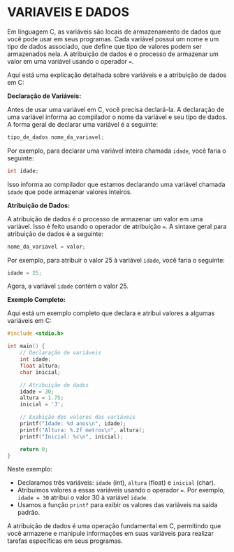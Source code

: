# VARIAVEIS E DADOS
Em linguagem C, as variáveis são locais de armazenamento de dados que você pode usar em seus programas. Cada variável possui um nome e um tipo de dados associado, que define que tipo de valores podem ser armazenados nela. A atribuição de dados é o processo de armazenar um valor em uma variável usando o operador `=`.

Aqui está uma explicação detalhada sobre variáveis e a atribuição de dados em C:

**Declaração de Variáveis:**

Antes de usar uma variável em C, você precisa declará-la. A declaração de uma variável informa ao compilador o nome da variável e seu tipo de dados. A forma geral de declarar uma variável é a seguinte:

```c
tipo_de_dados nome_da_variavel;
```

Por exemplo, para declarar uma variável inteira chamada `idade`, você faria o seguinte:

```c
int idade;
```

Isso informa ao compilador que estamos declarando uma variável chamada `idade` que pode armazenar valores inteiros.

**Atribuição de Dados:**

A atribuição de dados é o processo de armazenar um valor em uma variável. Isso é feito usando o operador de atribuição `=`. A sintaxe geral para atribuição de dados é a seguinte:

```c
nome_da_variavel = valor;
```

Por exemplo, para atribuir o valor 25 à variável `idade`, você faria o seguinte:

```c
idade = 25;
```

Agora, a variável `idade` contém o valor 25.

**Exemplo Completo:**

Aqui está um exemplo completo que declara e atribui valores a algumas variáveis em C:

```c
#include <stdio.h>

int main() {
    // Declaração de variáveis
    int idade;
    float altura;
    char inicial;

    // Atribuição de dados
    idade = 30;
    altura = 1.75;
    inicial = 'J';

    // Exibição dos valores das variáveis
    printf("Idade: %d anos\n", idade);
    printf("Altura: %.2f metros\n", altura);
    printf("Inicial: %c\n", inicial);

    return 0;
}
```

Neste exemplo:

- Declaramos três variáveis: `idade` (int), `altura` (float) e `inicial` (char).
- Atribuímos valores a essas variáveis usando o operador `=`. Por exemplo, `idade = 30` atribui o valor 30 à variável `idade`.
- Usamos a função `printf` para exibir os valores das variáveis na saída padrão.

A atribuição de dados é uma operação fundamental em C, permitindo que você armazene e manipule informações em suas variáveis para realizar tarefas específicas em seus programas.
